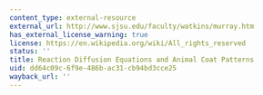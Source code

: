 ```yaml
---
content_type: external-resource
external_url: http://www.sjsu.edu/faculty/watkins/murray.htm
has_external_license_warning: true
license: https://en.wikipedia.org/wiki/All_rights_reserved
status: ''
title: Reaction Diffusion Equations and Animal Coat Patterns
uid: dd64c09c-6f9e-486b-ac31-cb94bd3cce25
wayback_url: ''
---
```

